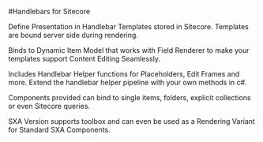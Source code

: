 #Handlebars for Sitecore

Define Presentation in Handlebar Templates stored in Sitecore. Templates are bound server side during rendering.

Binds to Dynamic Item Model that works with Field Renderer to make your templates support Content Editing Seamlessly. 

Includes Handlebar Helper functions for Placeholders, Edit Frames and more. Extend the handlebar helper pipeline with your own methods in c#.

Components provided can bind to single items, folders, explicit collections or even Sitecore queries.

SXA Version supports toolbox and can even be used as a Rendering Variant for Standard SXA Components.
